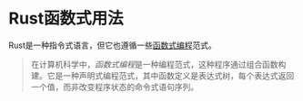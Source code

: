 # Rust函数式用法

Rust是一种指令式语言，但它也遵循一些[函数式编程](https://en.wikipedia.org/wiki/Functional_programming)范式。

> 在计算机科学中，*函数式编程*是一种编程范式，这种程序通过组合函数构建。它是一种声明式编程范式，其中函数定义是表达式树，每个表达式返回一个值，而非改变程序状态的命令式语句序列。
